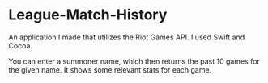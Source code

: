 # League-Match-History
An application I made that utilizes the Riot Games API. I used Swift and Cocoa.

You can enter a summoner name, which then returns the past 10 games for the given name. It shows some relevant stats for each game.
